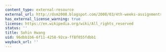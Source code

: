 ```yaml
---
content_type: external-resource
external_url: http://dsm2008.blogspot.com/2008/03/4th-weeks-assignments.html
has_external_license_warning: true
license: https://en.wikipedia.org/wiki/All_rights_reserved
status: ''
title: Sohin Hwang
uid: 96dbb1b6-6f11-4258-92ca-ff8f055fdbb1
wayback_url: ''
---
```

